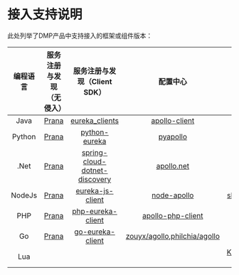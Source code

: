 # 接入支持说明
此处列举了DMP产品中支持接入的框架或组件版本：

|编程语言|服务注册与发现（无侵入）|服务注册与发现（Client SDK）|配置中心| 分布式追踪|
|:---:|:---:|:---:|:---:|:---:|
|Java|[Prana](https://github.com/Netflix/Prana)|[eureka_clients](https://cloud.spring.io/spring-cloud-netflix/multi/multi__service_discovery_eureka_clients.html)|[apollo-client](https://github.com/apollographql/apollo-client)|[skywalking](https://github.com/apache/incubator-skywalking)|
|Python|[Prana](https://github.com/Netflix/Prana)|[python-eureka](https://github.com/KristianOellegaard/python-eureka)|[pyapollo](https://github.com/filamoon/pyapollo)|WIP|
|.Net|[Prana](https://github.com/Netflix/Prana)|[spring-cloud-dotnet-discovery](https://github.com/pivotal-cf/spring-cloud-dotnet-discovery)|[apollo.net](https://github.com/ctripcorp/apollo.net)|[skywalking-netcore](https://github.com/OpenSkywalking/skywalking-netcore)|
|NodeJs|[Prana](https://github.com/Netflix/Prana)|[eureka-js-client](https://github.com/jquatier/eureka-js-client)|[node-apollo](https://github.com/Quinton/node-apollo)|[skywalking-nodejs](https://github.com/OpenSkywalking/skywalking-nodejs)|
|PHP|[Prana](https://github.com/Netflix/Prana)|[php-eureka-client](https://github.com/PavelLoparev/php-eureka-client)|[apollo-php-client](https://github.com/multilinguals/apollo-php-client)|WIP|
|Go|[Prana](https://github.com/Netflix/Prana)|[go-eureka-client](https://github.com/ArthurHlt/go-eureka-client)|[zouyx/agollo](https://github.com/zouyx/agollo),[philchia/agollo](https://github.com/philchia/agollo)|WIP|
|Lua||||[Kong/opentracing-lua](https://github.com/Kong/opentracing-lua)|

